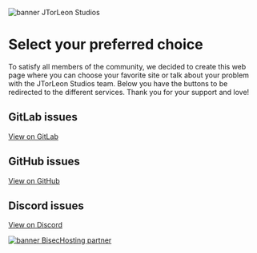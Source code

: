 ![banner JTorLeon Studios](https://gitlab.com/scs_torleon/hub-awesome-dungeon/-/raw/main/assets/BH_JTL_Header2.png)

# Select your preferred choice

To satisfy all members of the community, we decided to create this web page where you can choose your favorite site or talk about your problem with the JTorLeon Studios team. Below you have the buttons to be redirected to the different services. Thank you for your support and love!

<p style="text-align:center">

<h2>GitLab issues</h2>
<a href="https://github.com/jtorleonstudios/JTorleon" class="btn" title="Open the redirection to GitLab website">View on GitLab</a>

<h2>GitHub issues</h2>
<a href="https://github.com/jtorleonstudios/JTorleon" class="btn" title="Open the redirection to GitHub website">View on GitHub</a>

<h2>Discord issues</h2>
<a href="https://github.com/jtorleonstudios/JTorleon" class="btn" title="Open the redirection to discord server">View on Discord</a>

</p>

<a href="banner BisecHosting partner" title="https://www.bisecthosting.com/jtlelisa"><img src="https://gitlab.com/scs_torleon/hub-awesome-dungeon/-/raw/main/assets/bisec.png" alt="banner BisecHosting partner"/></a>
